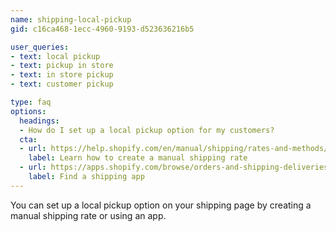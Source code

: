 ```yaml
---
name: shipping-local-pickup
gid: c16ca468-1ecc-4960-9193-d523636216b5

user_queries:
- text: local pickup
- text: pickup in store
- text: in store pickup
- text: customer pickup

type: faq
options:
  headings:
  - How do I set up a local pickup option for my customers?
  cta:
  - url: https://help.shopify.com/en/manual/shipping/rates-and-methods/manual-rates
    label: Learn how to create a manual shipping rate
  - url: https://apps.shopify.com/browse/orders-and-shipping-deliveries-and-pickups
    label: Find a shipping app
---
```

You can set up a local pickup option on your shipping page by creating a manual shipping rate or using an app. 
